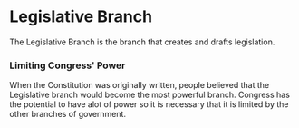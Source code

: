 # Legislative Branch
The Legislative Branch is the branch that creates and drafts legislation.

### Limiting Congress' Power
When the Constitution was originally written, people believed that the Legislative branch would become the most powerful branch. Congress has the potential to have alot of power so it is necessary that it is limited by the other branches of government. 

